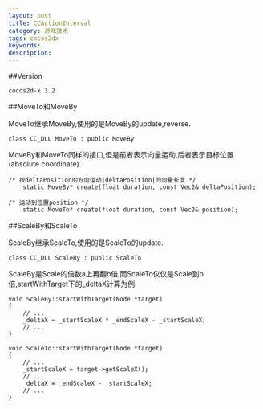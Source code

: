 ```yaml
---
layout: post
title: CCActionInterval
category: 游戏技术
tags: cocos2dx
keywords: 
description: 
---
```


##Version

```
cocos2d-x 3.2
```

##MoveTo和MoveBy

MoveTo继承MoveBy,使用的是MoveBy的update,reverse.

```
class CC_DLL MoveTo : public MoveBy
```

MoveBy和MoveTo同样的接口,但是前者表示向量运动,后者表示目标位置(absolute coordinate).

```
/* 按deltaPosition的方向运动|deltaPosition|的向量长度 */
    static MoveBy* create(float duration, const Vec2& deltaPosition);

/* 运动到位置position */
    static MoveTo* create(float duration, const Vec2& position);

```

##ScaleBy和ScaleTo

ScaleBy继承ScaleTo,使用的是ScaleTo的update.

```
class CC_DLL ScaleBy : public ScaleTo
```

ScaleBy是Scale的倍数a上再翻b倍,而ScaleTo仅仅是Scale到b倍,startWithTarget下的_deltaX计算为例:

```
void ScaleBy::startWithTarget(Node *target)
{
	// ...
    _deltaX = _startScaleX * _endScaleX - _startScaleX;
    // ...    
}

void ScaleTo::startWithTarget(Node *target)
{
	// ...
    _startScaleX = target->getScaleX();
    // ...
    _deltaX = _endScaleX - _startScaleX;
    // ...
}
```

